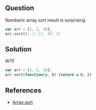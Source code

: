 ## Question

Numberic array sort result is surprising

```javascript
var arr = [1, 2, 10];
arr.sort(); // [1, 10, 2]
```

## Solution

WTF

```javascript
var arr = [1, 2, 10];
arr.sort(function(a, b) {return a-b; })
```

## References

  * [Array.sort](https://developer.mozilla.org/en-US/docs/Web/JavaScript/Reference/Global_Objects/Array/sort)
